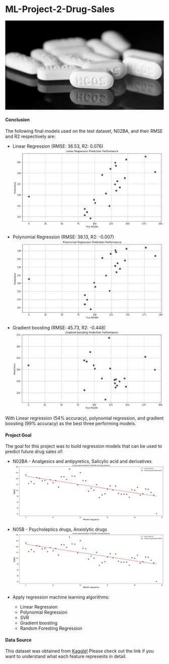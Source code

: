 # ML-Project-2-Drug-Sales

<p align="center">
  <img src="Pictures/drug.jpg">
<p align="center">


#### Conclusion

The following final models used on the test dataset, N02BA, and their RMSE and R2 respectively are:
* Linear Regression (RMSE: 36.53, R2: 0.076)
![](Pictures/lr.JPG)

* Polynomial Regression (RMSE: 38.13, R2: -0.007)
![](Pictures/po.JPG)

* Gradient boosting (RMSE: 45.73, R2: -0.448)
![](Pictures/gb.JPG)

With Linear regression (54% accuracy), polynomial regression, and gradient boosting (99% accuracy) as the best three performing models.

#### Project Goal

The goal for this project was to build regression models that can be used to predict future drug sales of:
* N02BA - Analgesics and antipyretics, Salicylic acid and derivatives
![](Pictures/BA.JPG)

* N05B - Psycholeptics drugs, Anxiolytic drugs
![](Pictures/BA.JPG)

* Apply regression machine learning algorithms:
    * Linear Regression
    * Polynomial Regression
    * SVR
    * Gradient boosting
    * Random Foresting Regression

#### Data Source

This dataset was obtained from [Kaggle!](https://www.kaggle.com/milanzdravkovic/pharma-sales-data?select=salesdaily.csv) Please check out the link if you want to understand what each feature represents in detail.  
 

